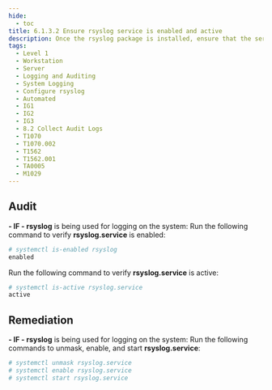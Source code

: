 ```yaml
---
hide:
  - toc
title: 6.1.3.2 Ensure rsyslog service is enabled and active
description: Once the rsyslog package is installed, ensure that the service is enabled.
tags:
  - Level 1
  - Workstation
  - Server
  - Logging and Auditing
  - System Logging
  - Configure rsyslog
  - Automated
  - IG1
  - IG2
  - IG3
  - 8.2 Collect Audit Logs
  - T1070
  - T1070.002
  - T1562
  - T1562.001
  - TA0005
  - M1029
---
```



## Audit
**- IF - rsyslog** is being used for logging on the system:
Run the following command to verify **rsyslog.service** is enabled:
```bash
# systemctl is-enabled rsyslog
enabled
```

Run the following command to verify **rsyslog.service** is active:
```bash
# systemctl is-active rsyslog.service
active
```

## Remediation
**- IF - rsyslog** is being used for logging on the system:
Run the following commands to unmask, enable, and start **rsyslog.service**:
```bash
# systemctl unmask rsyslog.service
# systemctl enable rsyslog.service
# systemctl start rsyslog.service
```
